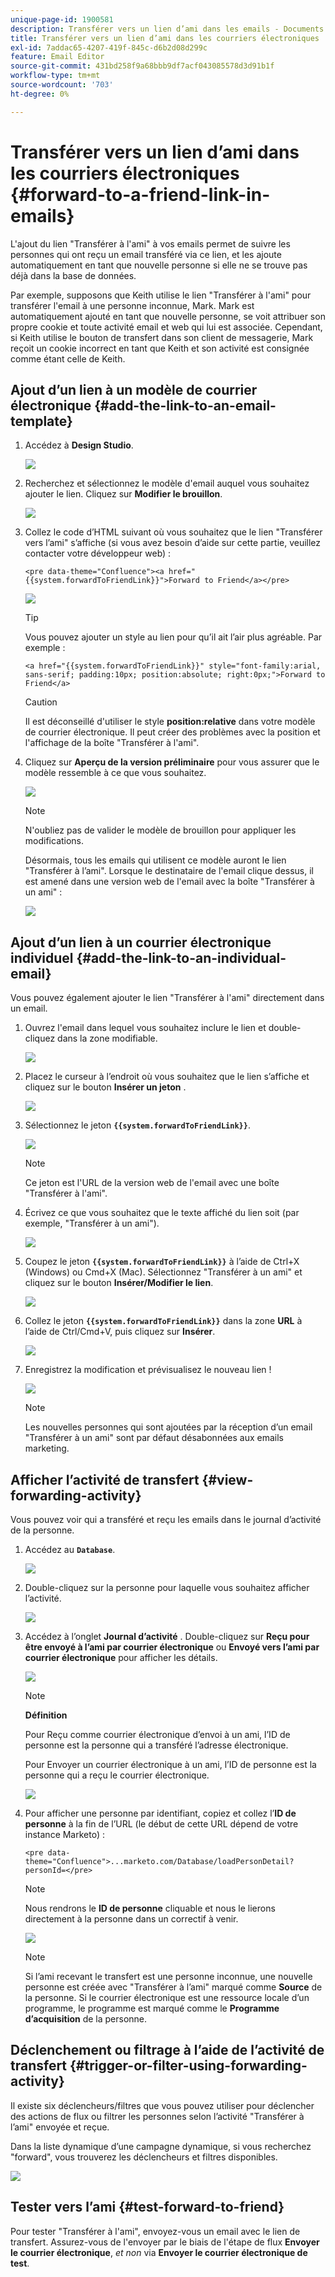 ```yaml
---
unique-page-id: 1900581
description: Transférer vers un lien d’ami dans les emails - Documents Marketo - Documentation du produit
title: Transférer vers un lien d’ami dans les courriers électroniques
exl-id: 7addac65-4207-419f-845c-d6b2d08d299c
feature: Email Editor
source-git-commit: 431bd258f9a68bbb9df7acf043085578d3d91b1f
workflow-type: tm+mt
source-wordcount: '703'
ht-degree: 0%

---
```


# Transférer vers un lien d’ami dans les courriers électroniques {#forward-to-a-friend-link-in-emails}

L&#39;ajout du lien &quot;Transférer à l&#39;ami&quot; à vos emails permet de suivre les personnes qui ont reçu un email transféré via ce lien, et les ajoute automatiquement en tant que nouvelle personne si elle ne se trouve pas déjà dans la base de données.

Par exemple, supposons que Keith utilise le lien &quot;Transférer à l&#39;ami&quot; pour transférer l&#39;email à une personne inconnue, Mark. Mark est automatiquement ajouté en tant que nouvelle personne, se voit attribuer son propre cookie et toute activité email et web qui lui est associée. Cependant, si Keith utilise le bouton de transfert dans son client de messagerie, Mark reçoit un cookie incorrect en tant que Keith et son activité est consignée comme étant celle de Keith.

## Ajout d’un lien à un modèle de courrier électronique {#add-the-link-to-an-email-template}

1. Accédez à **Design Studio**.

   ![](assets/one-8.png)

1. Recherchez et sélectionnez le modèle d&#39;email auquel vous souhaitez ajouter le lien. Cliquez sur **Modifier le brouillon**.

   ![](assets/two-7.png)

1. Collez le code d’HTML suivant où vous souhaitez que le lien &quot;Transférer vers l’ami&quot; s’affiche (si vous avez besoin d’aide sur cette partie, veuillez contacter votre développeur web) :

   `<pre data-theme="Confluence"><a href="{{system.forwardToFriendLink}}">Forward to Friend</a></pre>`

   ![](assets/three-7.png)

   >[!TIP]
   >
   >
   >Vous pouvez ajouter un style au lien pour qu’il ait l’air plus agréable. Par exemple :
   >
   >`<a href="{{system.forwardToFriendLink}}" style="font-family:arial, sans-serif; padding:10px; position:absolute; right:0px;">Forward to Friend</a>`

   >[!CAUTION]
   >
   >Il est déconseillé d&#39;utiliser le style **position:relative** dans votre modèle de courrier électronique. Il peut créer des problèmes avec la position et l&#39;affichage de la boîte &quot;Transférer à l&#39;ami&quot;.

1. Cliquez sur **Aperçu de la version préliminaire** pour vous assurer que le modèle ressemble à ce que vous souhaitez.

   ![](assets/four-5.png)

   >[!NOTE]
   >
   >N&#39;oubliez pas de valider le modèle de brouillon pour appliquer les modifications.

   Désormais, tous les emails qui utilisent ce modèle auront le lien &quot;Transférer à l’ami&quot;. Lorsque le destinataire de l&#39;email clique dessus, il est amené dans une version web de l&#39;email avec la boîte &quot;Transférer à un ami&quot; :

   ![](assets/f2afbox.png)

## Ajout d’un lien à un courrier électronique individuel {#add-the-link-to-an-individual-email}

Vous pouvez également ajouter le lien &quot;Transférer à l&#39;ami&quot; directement dans un email.

1. Ouvrez l&#39;email dans lequel vous souhaitez inclure le lien et double-cliquez dans la zone modifiable.

   ![](assets/five-4.png)

1. Placez le curseur à l’endroit où vous souhaitez que le lien s’affiche et cliquez sur le bouton **Insérer un jeton** .

   ![](assets/six-2.png)

1. Sélectionnez le jeton **`{{system.forwardToFriendLink}}`**.

   ![](assets/seven-1.png)

   >[!NOTE]
   >
   >Ce jeton est l&#39;URL de la version web de l&#39;email avec une boîte &quot;Transférer à l&#39;ami&quot;.

1. Écrivez ce que vous souhaitez que le texte affiché du lien soit (par exemple, &quot;Transférer à un ami&quot;).

   ![](assets/seven-1.png)

1. Coupez le jeton **`{{system.forwardToFriendLink}}`** à l’aide de Ctrl+X (Windows) ou Cmd+X (Mac). Sélectionnez &quot;Transférer à un ami&quot; et cliquez sur le bouton **Insérer/Modifier le lien**.

   ![](assets/eight-1.png)

1. Collez le jeton **`{{system.forwardToFriendLink}}`** dans la zone **URL** à l’aide de Ctrl/Cmd+V, puis cliquez sur **Insérer**.

   ![](assets/nine.png)

1. Enregistrez la modification et prévisualisez le nouveau lien !

   ![](assets/ten-1.png)

   >[!NOTE]
   >
   >Les nouvelles personnes qui sont ajoutées par la réception d’un email &quot;Transférer à un ami&quot; sont par défaut désabonnées aux emails marketing.

## Afficher l’activité de transfert {#view-forwarding-activity}

Vous pouvez voir qui a transféré et reçu les emails dans le journal d’activité de la personne.

1. Accédez au **`Database`**.

   ![](assets/db.png)

1. Double-cliquez sur la personne pour laquelle vous souhaitez afficher l’activité.

   ![](assets/fourteen.png)

1. Accédez à l’onglet **Journal d’activité** . Double-cliquez sur **Reçu pour être envoyé à l’ami par courrier électronique** ou **Envoyé vers l’ami par courrier électronique** pour afficher les détails.

   ![](assets/fifteen.png)

   >[!NOTE]
   >
   >**Définition**
   >
   >Pour Reçu comme courrier électronique d’envoi à un ami, l’ID de personne est la personne qui a transféré l’adresse électronique.
   >
   >Pour Envoyer un courrier électronique à un ami, l’ID de personne est la personne qui a reçu le courrier électronique.

   ![](assets/sixteen.png)

1. Pour afficher une personne par identifiant, copiez et collez l’**ID de personne** à la fin de l’URL (le début de cette URL dépend de votre instance Marketo) :

   `<pre data-theme="Confluence">...marketo.com/Database/loadPersonDetail?personId=</pre>`

   >[!NOTE]
   >
   >Nous rendrons le **ID de personne** cliquable et nous le lierons directement à la personne dans un correctif à venir.

   ![](assets/seventeen.png)

   >[!NOTE]
   >
   >Si l’ami recevant le transfert est une personne inconnue, une nouvelle personne est créée avec &quot;Transférer à l’ami&quot; marqué comme **Source** de la personne.
   >Si le courrier électronique est une ressource locale d’un programme, le programme est marqué comme le **Programme d’acquisition** de la personne.

## Déclenchement ou filtrage à l’aide de l’activité de transfert {#trigger-or-filter-using-forwarding-activity}

Il existe six déclencheurs/filtres que vous pouvez utiliser pour déclencher des actions de flux ou filtrer les personnes selon l’activité &quot;Transférer à l’ami&quot; envoyée et reçue.

Dans la liste dynamique d’une campagne dynamique, si vous recherchez &quot;forward&quot;, vous trouverez les déclencheurs et filtres disponibles.

![](assets/nineteen.png)

## Tester vers l’ami {#test-forward-to-friend}

Pour tester &quot;Transférer à l&#39;ami&quot;, envoyez-vous un email avec le lien de transfert. Assurez-vous de l&#39;envoyer par le biais de l&#39;étape de flux **Envoyer le courrier électronique**, *et non* via **Envoyer le courrier électronique de test**.
